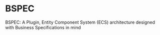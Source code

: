 # BSPEC
BSPEC: A Plugin, Entity Component System (ECS) architecture designed with Business Specifications in mind 

